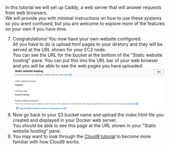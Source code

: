 In this tutorial we will set up Caddy, a web server that will answer requests from web browsers.  
We will provide you with minimal instructions on how to use these systems so you arent confused, but 
you are welcome to explore more of the features on your own if you have time.

7. Congratulations! You now have your own website configured.  
All you have to do is upload html pages to your diretory and they will be served at the URL shown for your EC2 node.  
You can see the URL for the bucket at the bottom of the "Static website hosting" pane.  You can put this into the URL bar of your web browser and you will be able to see the web pages you have uploaded.  
![](images/url.png)  
14. Now go back to your S3 bucket name and upload the index.html file you created and displayed in your Docker web server.  
You should be able to see this page at the URL shown in your "Static website hosting" pane.  
16. You may want to look through the [Cloud9 tutorial](https://docs.aws.amazon.com/cloud9/latest/user-guide/tutorial.html) 
to become more familiar with how Cloud9 works.


